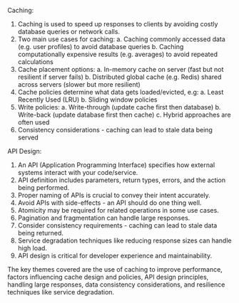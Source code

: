 Caching:

1. Caching is used to speed up responses to clients by avoiding costly database queries or network calls.
2. Two main use cases for caching:
   a. Caching commonly accessed data (e.g. user profiles) to avoid database queries
   b. Caching computationally expensive results (e.g. averages) to avoid repeated calculations
3. Cache placement options:
   a. In-memory cache on server (fast but not resilient if server fails)
   b. Distributed global cache (e.g. Redis) shared across servers (slower but more resilient)
4. Cache policies determine what data gets loaded/evicted, e.g:
   a. Least Recently Used (LRU)
   b. Sliding window policies
5. Write policies: 
   a. Write-through (update cache first then database)
   b. Write-back (update database first then cache)
   c. Hybrid approaches are often used
6. Consistency considerations - caching can lead to stale data being served

API Design:

1. An API (Application Programming Interface) specifies how external systems interact with your code/service.
2. API definition includes parameters, return types, errors, and the action being performed.
3. Proper naming of APIs is crucial to convey their intent accurately.
4. Avoid APIs with side-effects - an API should do one thing well.
5. Atomicity may be required for related operations in some use cases.
6. Pagination and fragmentation can handle large responses.
7. Consider consistency requirements - caching can lead to stale data being returned.
8. Service degradation techniques like reducing response sizes can handle high load.
9. API design is critical for developer experience and maintainability.

The key themes covered are the use of caching to improve performance, factors influencing cache design and policies, API design principles, handling large responses, data consistency considerations, and resilience techniques like service degradation.